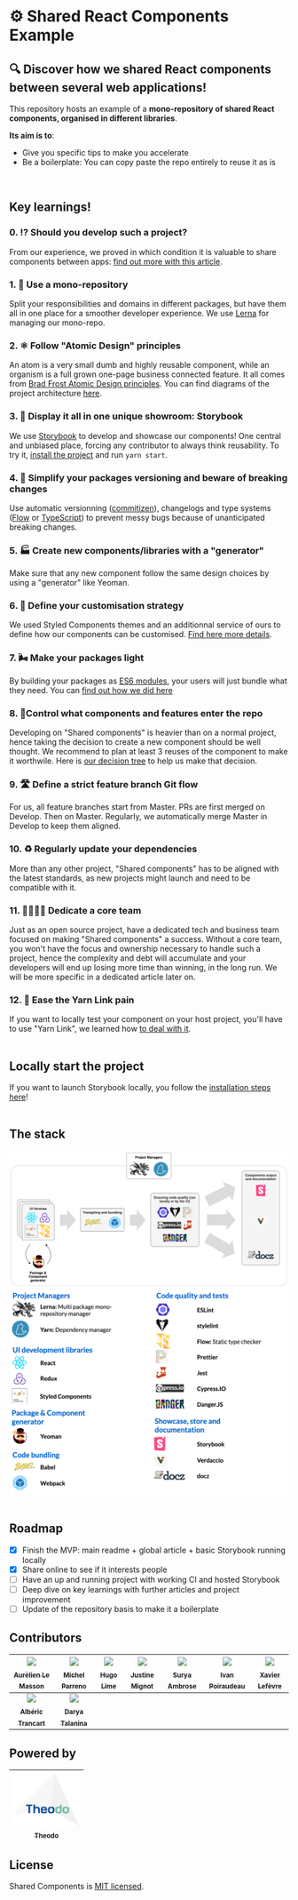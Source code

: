 # ⚙ Shared React Components Example

## 🔍 Discover how we shared React components between several web applications!

This repository hosts an example of a **mono-repository of shared React components, organised in different libraries**.

**Its aim is to**:
- Give you specific tips to make you accelerate
- Be a boilerplate: You can copy paste the repo entirely to reuse it as is

<br />

## Key learnings!

### **0. ⁉️ Should you develop such a project?**

From our experience, we proved in which condition it is valuable to share components between apps: [find out more with this article](https://medium.com/theodo/when-and-how-to-share-ui-components-between-apps-a44a44382de1).

### **1. 🧐 Use a mono-repository**

Split your responsibilities and domains in different packages, but have them all in one place for a smoother developer experience. We use [Lerna](https://github.com/lerna/lerna) for managing our mono-repo.

### **2. ⚛️ Follow "Atomic Design" principles**

An atom is a very small dumb and highly reusable component, while an organism is a full grown one-page business connected feature. It all comes from [Brad Frost Atomic Design principles](http://bradfrost.com/blog/post/atomic-web-design/). You can find diagrams of the project architecture [here](documentation/technical-standards/architecture.md).

### **3. 🎪 Display it all in one unique showroom: Storybook**

We use [Storybook](https://storybook.js.org/) to develop and showcase our components! One central and unbiased place, forcing any contributor to always think reusability. To try it, [install the project](documentation/how-to-contribute/2-getting-started.md) and run `yarn start`.

### **4. 🔨 Simplify your packages versioning and beware of breaking changes**

Use automatic versionning ([commitizen](http://commitizen.github.io/cz-cli/)), changelogs and type systems ([Flow](https://flow.org/) or [TypeScript](https://www.typescriptlang.org/)) to prevent messy bugs because of unanticipated breaking changes.

### **5. 🏭 Create new components/libraries with a "generator"**

Make sure that any new component follow the same design choices by using a "generator" like Yeoman.

### **6. 💄 Define your customisation strategy**

We used Styled Components themes and an additionnal service of ours to define how our components can be customised. [Find here more details](documentation/development/how-to-style-a-component.md).

### **7. 🌬 Make your packages light**

By building your packages as [ES6 modules](http://exploringjs.com/es6/ch_modules.html), your users will just bundle what they need. You can [find out how we did here](documentation/6-make-light-packages.md)

### **8. 👮‍ Control what components and features enter the repo**

Developing on "Shared components" is heavier than on a normal project, hence taking the decision to create a new component should be well thought. We recommend to plan at least 3 reuses of the component to make it worthwile. Here is [our decision tree](documentation/how-to-contribute/1-decision-making.md) to help us make that decision.

### **9. 🛣 Define a strict feature branch Git flow**

For us, all feature branches start from Master. PRs are first merged on Develop. Then on Master.
Regularly, we automatically merge Master in Develop to keep them aligned.

### **10. ♻️ Regularly update your dependencies**

More than any other project, "Shared components" has to be aligned with the latest standards, as new projects might launch and need to be compatible with it.

### **11. 👩‍💻👨‍💻 Dedicate a core team**

Just as an open source project, have a dedicated tech and business team focused on making "Shared components" a success. Without a core team, you won't have the focus and ownership necessary to handle such a project, hence the complexity and debt will accumulate and your developers will end up losing more time than winning, in the long run. We will be more specific in a dedicated article later on.

### **12. 🔗 Ease the Yarn Link pain**

If you want to locally test your component on your host project, you'll have to use "Yarn Link", we learned how [to deal with it](documentation/how-to-contribute/4.1-yarn-link.md).
<br />
<br />

## Locally start the project

If you want to launch Storybook locally, you follow the [installation steps here](documentation/how-to-contribute/2-getting-started.md)!
<br />
<br />

## The stack

![stack flow](documentation/presentation/stack-flow.png)
![stack list](documentation/presentation/stack-list.png)
<br />
<br />

## Roadmap

- [x] Finish the MVP: main readme + global article + basic Storybook running locally
- [x] Share online to see if it interests people
- [ ] Have an up and running project with working CI and hosted Storybook
- [ ] Deep dive on key learnings with further articles and project improvement
- [ ] Update of the repository basis to make it a boilerplate

## Contributors

|   [<img src="https://avatars0.githubusercontent.com/u/25685118?s=400&v=4" width="100px;"/><br /><sub><b>Aurélien Le Masson</b></sub>](https://github.com/Ojisama)<br />    | [<img src="https://avatars0.githubusercontent.com/u/9078109?s=400&v=4" width="100px;"/><br /><sub><b>Michel Parreno</b></sub>](https://github.com/michel-p)<br /> | [<img src="https://avatars1.githubusercontent.com/u/15966838?s=400&v=4" width="100px;"/><br /><sub><b>Hugo Lime</b></sub>](https://github.com/HugoLime)<br /> | [<img src="https://avatars3.githubusercontent.com/u/33832992?s=400&v=4" width="100px;"/><br /><sub><b>Justine Mignot</b></sub>](https://github.com/justinemignot)<br /> | [<img src="https://avatars1.githubusercontent.com/u/8100843?s=400&v=4" width="100px;"/><br /><sub><b>Surya Ambrose</b></sub>](https://github.com/suryaambrose)<br /> | [<img src="https://avatars3.githubusercontent.com/u/15523557?s=400&v=4" width="100px;"/><br /><sub><b>Ivan Poiraudeau</b></sub>](https://github.com/ivanosevitch)<br /> | [<img src="https://avatars2.githubusercontent.com/u/14938214?s=460&v=4" width="100px;"/><br /><sub><b>Xavier Lefèvre</b></sub>](https://github.com/xavierlefevre)<br /> |
| :------------------------------------------------------------------------------------------------------------------------------------------------------------------------: | :---------------------------------------------------------------------------------------------------------------------------------------------------------------: | :-----------------------------------------------------------------------------------------------------------------------------------------------------------: | :---------------------------------------------------------------------------------------------------------------------------------------------------------------------: | :------------------------------------------------------------------------------------------------------------------------------------------------------------------: | :---------------------------------------------------------------------------------------------------------------------------------------------------------------------: | :---------------------------------------------------------------------------------------------------------------------------------------------------------------------: |
| [<img src="https://avatars0.githubusercontent.com/u/6317823?s=400&v=4" width="100px;"/><br /><sub><b>Albéric Trancart</b></sub>](https://github.com/AlbericTrancart)<br /> | [<img src="https://avatars1.githubusercontent.com/u/10657271?s=460&v=4" width="100px;"/><br /><sub><b>Darya Talanina</b></sub>](https://github.com/invfo)<br /> |

## Powered by

| [<img src="documentation/presentation/theodo-logo.png" width="120px;"/><br /><sub><b>Theodo</b></sub><br />](https://www.theodo.fr) |
| :--------------------------------------------------------------------------------------------------------: |

## License

Shared Components is [MIT licensed](LICENSE.md).

